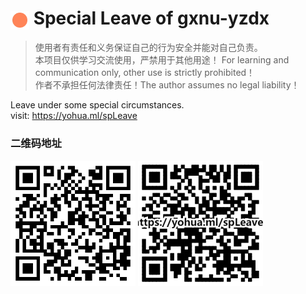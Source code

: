 # <img src="img/logo.gif" width = "30" height = "30" alt="" align=center /> Special Leave of gxnu-yzdx
>使用者有责任和义务保证自己的行为安全并能对自己负责。  
>本项目仅供学习交流使用，严禁用于其他用途！ For learning and communication only, other use is strictly prohibited！  
>作者不承担任何法律责任！The author assumes no legal liability！  
>

Leave under some special circumstances.  
visit: https://yohua.ml/spLeave  

### 二维码地址
<img src="img/qr.svg" width = "200" height = "200" alt="" align=center />
<img src="img/qr.png" width = "200" height = "200" alt="" align=center />
